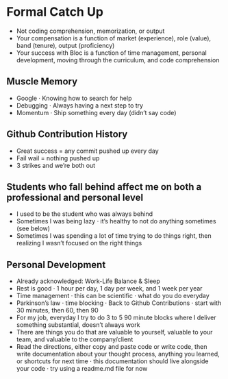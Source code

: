 # Formal Catch Up

* Not coding comprehension, memorization, or output
* Your compensation is a function of market (experience), role (value), band (tenure), output (proficiency)
* Your success with Bloc is a function of time management, personal development, moving through the curriculum, and code comprehension

## Muscle Memory

* Google · Knowing how to search for help
* Debugging · Always having a next step to try
* Momentum · Ship something every day (didn’t say code)

## Github Contribution History

* Great success = any commit pushed up every day
* Fail wail = nothing pushed up
* 3 strikes and we’re both out

## Students who fall behind affect me on both a professional and personal level

* I used to be the student who was always behind
* Sometimes I was being lazy · it’s healthy to not do anything sometimes (see below)
* Sometimes I was spending a lot of time trying to do things right, then realizing I wasn’t focused on the right things

## Personal Development

* Already acknowledged: Work-Life Balance & Sleep
* Rest is good · 1 hour per day, 1 day per week, and 1 week per year
* Time management · this can be scientific · what do you do everyday
* Parkinson’s law · time blocking · Back to Github Contributions · start with 30 minutes, then 60, then 90
* For my job, everyday I try to do 3 to 5 90 minute blocks where I deliver something substantial, doesn’t always work
* There are things you do that are valuable to yourself, valuable to your team, and valuable to the company/client
* Read the directions, either copy and paste code or write code, then write documentation about your thought process, anything you learned, or shortcuts for next time · this documentation should live alongside your code · try using a readme.md file for now
